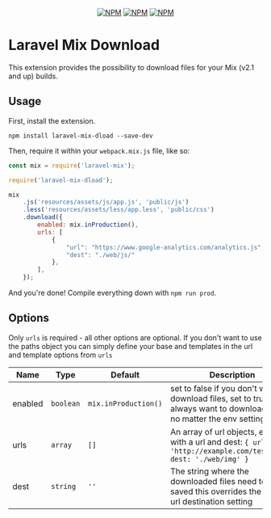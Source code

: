 <p align="center">
<a href="https://www.npmjs.com/package/laravel-mix-dload"><img src="https://img.shields.io/npm/v/laravel-mix-dload.svg" alt="NPM"></a>
<a href="https://npmcharts.com/compare/laravel-mix-dload?minimal=true"><img src="https://img.shields.io/npm/dt/laravel-mix-dload.svg" alt="NPM"></a>
<a href="https://www.npmjs.com/package/laravel-mix-dload"><img src="https://img.shields.io/npm/l/laravel-mix-dload.svg" alt="NPM"></a>
</p>



# Laravel Mix Download

This extension provides the possibility to download files for your Mix (v2.1 and up) builds.

## Usage

First, install the extension.

```
npm install laravel-mix-dload --save-dev
```

Then, require it within your `webpack.mix.js` file, like so:

```js
const mix = require('laravel-mix');

require('laravel-mix-dload');

mix
    .js('resources/assets/js/app.js', 'public/js')
    .less('resources/assets/less/app.less', 'public/css')
    .download({
        enabled: mix.inProduction(),
        urls: [
            {
                "url": "https://www.google-analytics.com/analytics.js",
                "dest": "./web/js/"
            },
        ],
    });
```

And you're done! Compile everything down with `npm run prod`.

## Options
Only `urls` is required - all other options are optional. If you don't want to use the paths object you can simply define your base and templates in the url and template options from `urls`

| Name             | Type               | Default              | Description   |
| ---------------- | ------------------ | -------------------- |-------------  |
| enabled          | `boolean`          | `mix.inProduction()` | set to false if you don't want to download files, set to true if you always want to download files no matter the env setting. |
| urls             | `array`            | `[]`                 | An array of url objects, each with a url and dest: `{ url: 'http://example.com/test.jpg', dest: './web/img' }` |
| dest             | `string`            | `''`                 | The string where the downloaded files need to be saved this overrides the specific url destination setting |